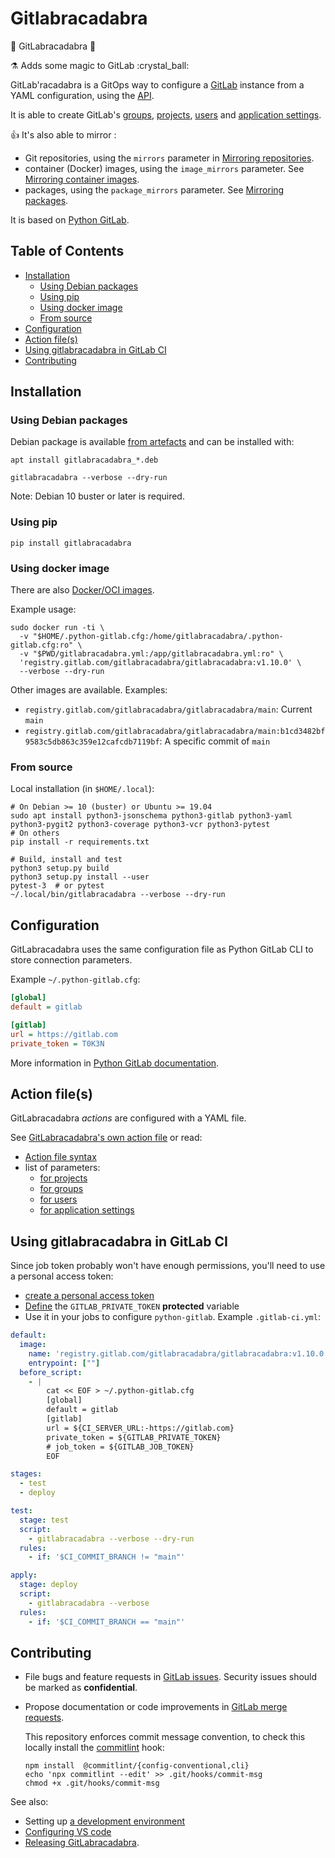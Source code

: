 # Gitlabracadabra <!-- omit in toc -->

🧹 GitLabracadabra 🧙

:alembic: Adds some magic to GitLab :crystal\_ball:

GitLab'racadabra is a GitOps way to configure a [GitLab](https://gitlab.com/) instance
from a YAML configuration, using the [API](https://docs.gitlab.com/ce/api/README.html).

It is able to create GitLab's [groups](doc/group.md), [projects](doc/project.md),
[users](doc/user.md) and [application settings](doc/application_settings.md).

:thumbsup: It's also able to mirror :

- Git repositories, using the `mirrors` parameter in [Mirroring repositories](doc/project.md#mirroring-repositories).
- container (Docker) images, using the `image_mirrors` parameter. See [Mirroring container images](doc/image_mirrors.md).
- packages, using the `package_mirrors` parameter. See [Mirroring packages](doc/package_mirrors.md).

It is based on [Python GitLab](https://github.com/python-gitlab/python-gitlab).

## Table of Contents <!-- omit in toc -->

- [Installation](#installation)
  - [Using Debian packages](#using-debian-packages)
  - [Using pip](#using-pip)
  - [Using docker image](#using-docker-image)
  - [From source](#from-source)
- [Configuration](#configuration)
- [Action file(s)](#action-files)
- [Using gitlabracadabra in GitLab CI](#using-gitlabracadabra-in-gitlab-ci)
- [Contributing](#contributing)

## Installation

### Using Debian packages

Debian package is available [from artefacts](https://gitlab.com/gitlabracadabra/gitlabracadabra/-/jobs/artifacts/main/browse/debian/output?job=build-deb) and can be installed with:

```shell
apt install gitlabracadabra_*.deb

gitlabracadabra --verbose --dry-run
```

Note: Debian 10 buster or later is required.

### Using pip

```shell
pip install gitlabracadabra
```

### Using docker image

There are also [Docker/OCI images](https://gitlab.com/gitlabracadabra/gitlabracadabra/container_registry).

Example usage:

```shell
sudo docker run -ti \
  -v "$HOME/.python-gitlab.cfg:/home/gitlabracadabra/.python-gitlab.cfg:ro" \
  -v "$PWD/gitlabracadabra.yml:/app/gitlabracadabra.yml:ro" \
  'registry.gitlab.com/gitlabracadabra/gitlabracadabra:v1.10.0' \
  --verbose --dry-run
```

Other images are available. Examples:

- `registry.gitlab.com/gitlabracadabra/gitlabracadabra/main`: Current `main`
- `registry.gitlab.com/gitlabracadabra/gitlabracadabra/main:b1cd3482bf9583c5db863c359e12cafcdb7119bf`: A specific commit of `main`

### From source

Local installation (in `$HOME/.local`):

```shell
# On Debian >= 10 (buster) or Ubuntu >= 19.04
sudo apt install python3-jsonschema python3-gitlab python3-yaml python3-pygit2 python3-coverage python3-vcr python3-pytest
# On others
pip install -r requirements.txt

# Build, install and test
python3 setup.py build
python3 setup.py install --user
pytest-3  # or pytest
~/.local/bin/gitlabracadabra --verbose --dry-run
```

## Configuration

GitLabracadabra uses the same configuration file as Python GitLab CLI to store
connection parameters.

Example `~/.python-gitlab.cfg`:

```ini
[global]
default = gitlab

[gitlab]
url = https://gitlab.com
private_token = T0K3N
```

More information in [Python GitLab documentation](https://python-gitlab.readthedocs.io/en/stable/cli-usage.html#content).

## Action file(s)

GitLabracadabra *actions* are configured with a YAML file.

See [GitLabracadabra's own action file](https://gitlab.com/gitlabracadabra/gitlabracadabra/blob/main/gitlabracadabra.yml)
or read:

- [Action file syntax](doc/action_file.md)
- list of parameters:
  - [for projects](doc/project.md)
  - [for groups](doc/group.md)
  - [for users](doc/user.md)
  - [for application settings](doc/application_settings.md)

## Using gitlabracadabra in GitLab CI

Since job token probably won't have enough permissions, you'll need to use a personal access token:

- [create a personal access token](https://docs.gitlab.com/ee/user/profile/personal_access_tokens.html#creating-a-personal-access-token)
- [Define](https://docs.gitlab.com/ee/ci/variables/README.html#create-a-custom-variable-in-the-ui) the
`GITLAB_PRIVATE_TOKEN` **protected** variable
- Use it in your jobs to configure `python-gitlab`. Example `.gitlab-ci.yml`:

```yaml
default:
  image:
    name: 'registry.gitlab.com/gitlabracadabra/gitlabracadabra:v1.10.0'
    entrypoint: [""]
  before_script:
    - |
        cat << EOF > ~/.python-gitlab.cfg
        [global]
        default = gitlab
        [gitlab]
        url = ${CI_SERVER_URL:-https://gitlab.com}
        private_token = ${GITLAB_PRIVATE_TOKEN}
        # job_token = ${GITLAB_JOB_TOKEN}
        EOF

stages:
  - test
  - deploy

test:
  stage: test
  script:
    - gitlabracadabra --verbose --dry-run
  rules:
    - if: '$CI_COMMIT_BRANCH != "main"'

apply:
  stage: deploy
  script:
    - gitlabracadabra --verbose
  rules:
    - if: '$CI_COMMIT_BRANCH == "main"'
```

## Contributing

- File bugs and feature requests in
  [GitLab issues](https://gitlab.com/gitlabracadabra/gitlabracadabra/-/issues).
  Security issues should be marked as **confidential**.
- Propose documentation or code improvements in
  [GitLab merge requests](https://gitlab.com/gitlabracadabra/gitlabracadabra/-/merge_requests).

  This repository enforces commit message convention, to check this locally install the
  [commitlint](https://github.com/conventional-changelog/commitlint/#what-is-commitlint)
  hook:

  ```shell
  npm install  @commitlint/{config-conventional,cli}
  echo 'npx commitlint --edit' >> .git/hooks/commit-msg
  chmod +x .git/hooks/commit-msg
  ```

See also:

- Setting up [a development environment](doc/dev_setup.md)
- [Configuring VS code](doc/vscode.md)
- [Releasing GitLabracadabra](doc/release.md).
